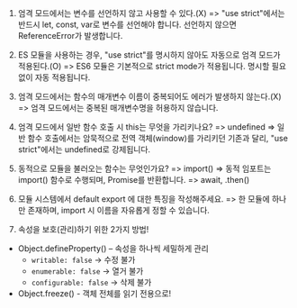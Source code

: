 1. 엄격 모드에서는 변수를 선언하지 않고 사용할 수 있다.(X)
   => "use strict"에서는 반드시 let, const, var로 변수를 선언해야 합니다. 선언하지 않으면 ReferenceError가 발생합니다.

2. ES 모듈을 사용하는 경우, "use strict"를 명시하지 않아도 자동으로 엄격 모드가 적용된다.(O)
   => ES6 모듈은 기본적으로 strict mode가 적용됩니다. 명시할 필요 없이 자동 적용됩니다.

3. 엄격 모드에서는 함수의 매개변수 이름이 중복되어도 에러가 발생하지 않는다.(X)
   => 엄격 모드에서는 중복된 매개변수명을 허용하지 않습니다.

4. 엄격 모드에서 일반 함수 호출 시 this는 무엇을 가리키나요?
   => undefined
   => 일반 함수 호출에서는 암묵적으로 전역 객체(window)를 가리키던 기존과 달리, "use strict"에서는 undefined로 강제됩니다.

5. 동적으로 모듈을 불러오는 함수는 무엇인가요?
   => import()
   => 동적 임포트는 import() 함수로 수행되며, Promise를 반환합니다.
   => await, .then()

6. 모듈 시스템에서 default export 에 대한 특징을 작성해주세요.
   => 한 모듈에 하나만 존재하며, import 시 이름을 자유롭게 정할 수 있습니다.

7. 속성을 보호(관리)하기 위한 2가지 방법!

- Object.defineProperty() – 속성을 하나씩 세밀하게 관리
  - `writable: false` → 수정 불가
  - `enumerable: false` → 열거 불가
  - `configurable: false` → 삭제 불가
- Object.freeze() - 객체 전체를 읽기 전용으로!
